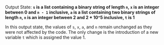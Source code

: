 Output State: **`s` is a list containing a binary string of length `n`, `x` is an integer between 0 and `n - 1` inclusive, `a` is a list containing two binary strings of length `n`, `n` is an integer between 2 and 2 * 10^5 inclusive, `t` is 1**

In this output state, the values of `s`, `x`, `a`, and `n` remain unchanged as they were not affected by the code. The only change is the introduction of a new variable `t` which is assigned the value 1.